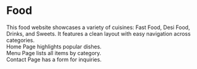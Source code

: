 # Food
This food website showcases a variety of cuisines: Fast Food, Desi Food, Drinks, and Sweets. It features a clean layout with easy navigation across categories.<br> Home Page highlights popular dishes.<br> Menu Page lists all items by category. <br> Contact Page has a form for inquiries.

